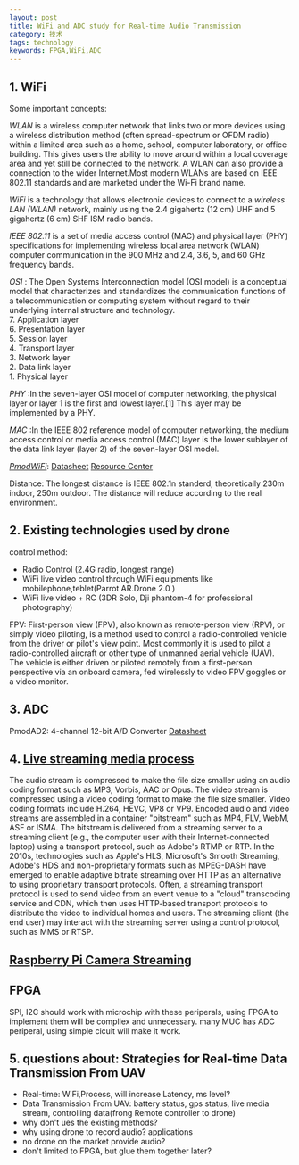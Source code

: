 ```yaml
---
layout: post
title: WiFi and ADC study for Real-time Audio Transmission
category: 技术
tags: technology
keywords: FPGA,WiFi,ADC
---
```


## 1. WiFi

Some important concepts:

_WLAN_ is a wireless computer network that links two or more devices using a wireless distribution method (often spread-spectrum or OFDM radio) within a limited area such as a home, school, computer laboratory, or office building. This gives users the ability to move around within a local coverage area and yet still be connected to the network. A WLAN can also provide a connection to the wider Internet.Most modern WLANs are based on IEEE 802.11 standards and are marketed under the Wi-Fi brand name.  

_WiFi_ is a technology that allows electronic devices to connect to a _wireless LAN (WLAN)_ network, mainly using the 2.4 gigahertz (12 cm) UHF and 5 gigahertz (6 cm) SHF ISM radio bands.  

_IEEE 802.11_ is a set of media access control (MAC) and physical layer (PHY) specifications for implementing wireless local area network (WLAN) computer communication in the 900 MHz and 2.4, 3.6, 5, and 60 GHz frequency bands.  

_OSI_ : The Open Systems Interconnection model (OSI model) is a conceptual model that characterizes and standardizes the communication functions of a telecommunication or computing system without regard to their underlying internal structure and technology.  
         7.  Application layer  
         6.  Presentation layer  
		 5.  Session layer  
		 4.  Transport layer  
		 3.  Network layer  
		 2.  Data link layer  
		 1.  Physical layer    
		 
_PHY_ :In the seven-layer OSI model of computer networking, the physical layer or layer 1 is the first and lowest layer.[1] This layer may be implemented by a PHY.  

_MAC_ :In the IEEE 802 reference model of computer networking, the medium access control or media access control (MAC) layer is the lower sublayer of the data link layer (layer 2) of the seven-layer OSI model.

_[PmodWiFi](http://store.digilentinc.com/pmodwifi-wifi-interface-802-11g/)_: [Datasheet](https://reference.digilentinc.com/_media/reference/pmod/pmodwifi/pmodwifi_rm.pdf)   [Resource Center](https://reference.digilentinc.com/reference/pmod/pmodwifi/start)

Distance: The longest distance is IEEE 802.1n standerd, theoretically 230m indoor, 250m outdoor. The distance will reduce according to the real environment.

## 2. Existing technologies used by drone

control method:  

* Radio Control (2.4G radio, longest range)
* WiFi live video control through WiFi equipments like mobilephone,teblet(Parrot AR.Drone 2.0 )
* WiFi live video + RC (3DR Solo, Dji phantom-4 for professional photography)
				

FPV: First-person view (FPV), also known as remote-person view (RPV), or simply video piloting, is a method used to control a radio-controlled vehicle from the driver or pilot's view point. Most commonly it is used to pilot a radio-controlled aircraft or other type of unmanned aerial vehicle (UAV). The vehicle is either driven or piloted remotely from a first-person perspective via an onboard camera, fed wirelessly to video FPV goggles or a video monitor. 

## 3. ADC  

PmodAD2: 4-channel 12-bit A/D Converter    [Datasheet](https://reference.digilentinc.com/reference/pmod/pmodad2/reference-manual)

## 4. [Live streaming media process](https://en.wikipedia.org/wiki/Streaming_media)
The audio stream is compressed to make the file size smaller using an audio coding format such as MP3, Vorbis, AAC or Opus. The video stream is compressed using a video coding format to make the file size smaller. Video coding formats include H.264, HEVC, VP8 or VP9. Encoded audio and video streams are assembled in a container "bitstream" such as MP4, FLV, WebM, ASF or ISMA. The bitstream is delivered from a streaming server to a streaming client (e.g., the computer user with their Internet-connected laptop) using a transport protocol, such as Adobe's RTMP or RTP. In the 2010s, technologies such as Apple's HLS, Microsoft's Smooth Streaming, Adobe's HDS and non-proprietary formats such as MPEG-DASH have emerged to enable adaptive bitrate streaming over HTTP as an alternative to using proprietary transport protocols. Often, a streaming transport protocol is used to send video from an event venue to a "cloud" transcoding service and CDN, which then uses HTTP-based transport protocols to distribute the video to individual homes and users. The streaming client (the end user) may interact with the streaming server using a control protocol, such as MMS or RTSP.

## [Raspberry Pi Camera Streaming](https://www.youtube.com/watch?v=SjEZ4y0vIUE)

## FPGA

SPI, I2C should work with microchip with these periperals, using FPGA to implement them will be compliex and unnecessary.
many MUC has ADC periperal, using simple cicuit will make it work.


## 5. questions about: Strategies for Real-time Data Transmission From UAV

* Real-time: WiFi,Process, will increase Latency, ms level? 
* Data Transmission From UAV: battery status, gps status, live media stream, controlling data(frong Remote controller to drone)
* why don't ues the existing methods?
* why using drone to record audio? applications
* no drone on the market provide audio?
* don't limited to FPGA, but glue them together later?


